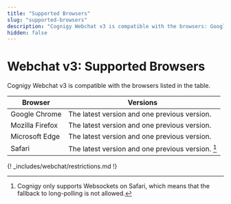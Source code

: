 ```yaml
---
title: "Supported Browsers"
slug: "supported-browsers"
description: "Cognigy Webchat v3 is compatible with the browsers: Google Chrome, Mozilla Firefox, Microsoft Edge, and Safari."
hidden: false
---
```


# Webchat v3: Supported Browsers

Cognigy Webchat v3 is compatible with the browsers listed in the table.

| Browser         | Versions                                          |
|-----------------|---------------------------------------------------|
| Google Chrome   | The latest version and one previous version.      |
| Mozilla Firefox | The latest version and one previous version.      |
| Microsoft Edge  | The latest version and one previous version.      |
| Safari          | The latest version and one previous version. [^*] |

{! _includes/webchat/restrictions.md !}

[^*]: Cognigy only supports Websockets on Safari, which means that the fallback to long-polling is not allowed.

